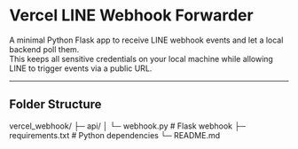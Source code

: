 # Vercel LINE Webhook Forwarder

A minimal Python Flask app to receive LINE webhook events and let a local backend poll them.  
This keeps all sensitive credentials on your local machine while allowing LINE to trigger events via a public URL.

---

## Folder Structure

vercel_webhook/
├─ api/
│ └─ webhook.py # Flask webhook
├─ requirements.txt # Python dependencies
└─ README.md